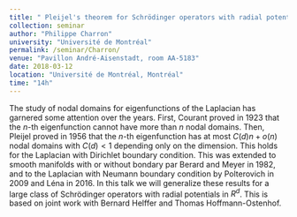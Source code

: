 ```yaml
---
title: " Pleijel's theorem for Schrödinger operators with radial potentials"
collection: seminar
author: "Philippe Charron"
university: "Université de Montréal"
permalink: /seminar/Charron/
venue: "Pavillon André-Aisenstadt, room AA-5183"
date: 2018-03-12
location: "Université de Montréal, Montréal"
time: "14h"
---
```


The study of nodal domains for eigenfunctions of the Laplacian has garnered some attention over the years. First, Courant proved in 1923 that the $n$-th eigenfunction cannot have more than $n$ nodal domains. Then, Pleijel proved in 1956 that the $n$-th eigenfunction has at most $C(d) n + o(n)$ nodal domains with $C(d) < 1$ depending only on the dimension. This holds for the Laplacian with Dirichlet boundary condition. This was extended to smooth manifolds with or without bondary par Berard and Meyer in 1982, and to the Laplacian with Neumann boundary condition by Polterovich in 2009 and Léna in 2016. In this talk we will generalize these results for a large class of Schrödinger operators with radial potentials in $R^d$. This is based on joint work with Bernard Helffer and Thomas Hoffmann-Ostenhof.
